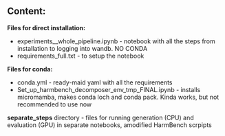 ## Content:

**Files for direct installation:**
- experiments__whole_pipeline.ipynb - notebook with all the steps from installation to logging into wandb. NO CONDA
- requirements_full.txt - to setup the notebook

**Files for conda:**
- conda.yml - ready-maid yaml with all the requirements
- Set_up_harmbench_decomposer_env_tmp_FINAL.ipynb - installs micromamba, makes conda loch and conda pack. Kinda works, but not recommended to use now

**separate_steps** directory - files for running generation (CPU) and evaluation (GPU) in separate notebooks, amodified HarmBench scrpipts
